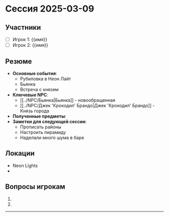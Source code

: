 # Сессия 2025-03-09

## Участники
- [ ] Игрок 1: {{имя}}
- [ ] Игрок 2: {{имя}}

## Резюме
- **Основные события**: 
	- Рубиловка в Неон Лайт
	- Бьянка 
	- Встреча с князем
- **Ключевые NPC**: 
	- [[../NPC/Бьянка|Бьянка]] - новообращенная
	- [[../NPC/Джек 'Крокодил' Брандо|Джек 'Крокодил' Брандо]] - Князь города
- **Полученные предметы**: 
- **Заметки для следующей сессии**: 
	- Прописать районы
	- Настроить пирамиду
	- Наделали много шума в баре

## Локации
- Neon Lights
- 

## Вопросы игрокам
1. 
2. 

---
